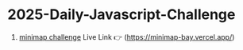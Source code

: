 # 2025-Daily-Javascript-Challenge

1. [minimap challenge](https://github.com/iamjhay/2025-Daily-Javascript-Challenge/tree/01-minimap) Live Link 👉 (https://minimap-bay.vercel.app/)
